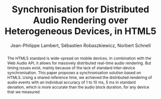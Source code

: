 --- 
  title: "Synchronisation for Distributed Audio Rendering over Heterogeneous Devices, in HTML5" 
  abstract: "The HTML5 standard is wide-spread on mobile devices. In combination with the Web Audio API, it allows for massively distributed real-time audio rendering. But timing issues exist, mainly because of the lack of standard inter-device synchronisation. This paper proposes a synchronisation solution based on HTML5. Using a shared reference time, we achieved the distributed rendering of audio events with an individual accuracy of 1 to 10 ms, 5 ms in standard deviation, which is more accurate than the audio block duration, for any device that we measured" 
  address: "Atlanta, Georgia" 
  author: "Jean-Philippe Lambert, Sébastien Robaszkiewicz, Norbert Schnell" 
  booktitle: "Proceedings of the International Web Audio Conference" 
  editor: "Jason Freeman, Alexander Lerch, Matthew Paradis" 
  month: "Proceedings of the International Web Audio Conference"
  pages: "6--11" 
  publisher: "Georgia Tech" 
  series: "WAC '16"
  type: "Paper"  
  year: "2016" 
  id: "2016_81" 
  tags: year2016
  media: https://smartech.gatech.edu/bitstream/handle/1853/54598/synchronisation_videostream.html?sequence=8&isAllowed=y 
  pdflink: /_data/papers/pdf/2016/2016_81.pdf
  ISSN: 2663-5844
---